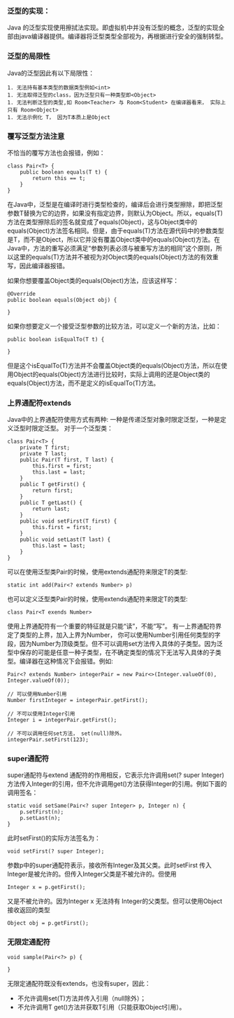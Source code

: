 ### 泛型的实现：
Java 的泛型实现使用擦拭法实现。即虚拟机中并没有泛型的概念，泛型的实现全部由java编译器提供。编译器将泛型类型<T>全部视为<Object>，再根据<T>进行安全的强制转型。

### 泛型的局限性
Java的泛型因此有以下局限性：

    1. 无法持有基本类型的数据类型例如<int>
    1. 无法取得泛型的class，因为泛型只有一种类型即<Object>
    1. 无法判断泛型的类型,如 Room<Teacher> 与 Room<Student> 在编译器看来， 实际上只有 Room<Object>
    1. 无法示例化 T， 因为T本质上是Object


### 覆写泛型方法注意
不恰当的覆写方法也会报错，例如：
```
class Pair<T> {
    public boolean equals(T t) {
        return this == t;
    }
}
```
在Java中，泛型是在编译时进行类型检查的，编译后会进行类型擦除，即把泛型参数T替换为它的边界，如果没有指定边界，则默认为Object。所以，equals(T)方法在类型擦除后的签名就变成了equals(Object)，这与Object类中的equals(Object)方法签名相同。但是，由于equals(T)方法在源代码中的参数类型是T，而不是Object，所以它并没有覆盖Object类中的equals(Object)方法。在Java中，方法的重写必须满足“参数列表必须与被重写方法的相同”这个原则，所以这里的equals(T)方法并不被视为对Object类的equals(Object)方法的有效重写，因此编译器报错。

如果你想要覆盖Object类的equals(Object)方法，应该这样写：

```
@Override
public boolean equals(Object obj) {
    
}
```
如果你想要定义一个接受泛型参数的比较方法，可以定义一个新的方法，比如：

```
public boolean isEqualTo(T t) {
    
}
```
但是这个isEqualTo(T)方法并不会覆盖Object类的equals(Object)方法，所以在使用Object的equals(Object)方法进行比较时，实际上调用的还是Object类的equals(Object)方法，而不是定义的isEqualTo(T)方法。


### 上界通配符extends

Java中的上界通配符使用方式有两种: 一种是传递泛型对象时限定泛型，一种是定义泛型时限定泛型。
对于一个泛型类：
```
class Pair<T> {
    private T first;
    private T last;
    public Pair(T first, T last) {
        this.first = first;
        this.last = last;
    }
    public T getFirst() {
        return first;
    }
    public T getLast() {
        return last;
    }
    public void setFirst(T first) {
        this.first = first;
    }
    public void setLast(T last) {
        this.last = last;
    }
}
```

可以在使用泛型类Pair<T>的时候，使用extends通配符来限定T的类型:
```
static int add(Pair<? extends Number> p)
```

也可以定义泛型类Pair<T>的时候，使用extends通配符来限定T的类型:
```
class Pair<T exends Number>
```

使用上界通配符有一个重要的特征就是只能“读”，不能“写”。
有一上界通配符界定了类型的上界，加入上界为Number， 你可以使用Number引用任何类型的字段，因为Number为顶级类型。但不可以调用set方法传入具体的子类型。因为泛型中保存的可能是任意一种子类型，在不确定类型的情况下无法写入具体的子类型。编译器在这种情况下会报错。例如:

```
Pair<? extends Number> integerPair = new Pair<>(Integer.valueOf(0), Integer.valueOf(0));

// 可以使用Number引用
Number firstInteger = integerPair.getFirst();

// 不可以使用Integer引用
Integer i = integerPair.getFirst();

// 不可以调用任何set方法， set(null)除外。
integerPair.setFirst(123); 

```

### super通配符
super通配符与extend 通配符的作用相反，它表示允许调用set(? super Integer)方法传入Integer的引用，但不允许调用get()方法获得Integer的引用。例如下面的调用签名：
```
static void setSame(Pair<? super Integer> p, Integer n) {
    p.setFirst(n);
    p.setLast(n);
}
```

此时setFirst()的实际方法签名为：
```
void setFirst(? super Integer);
```
参数p中的super通配符表示，接收所有Integer及其父类。此时setFirst 传入Integer是被允许的。但传入Integer父类是不被允许的。但使用
```
Integer x = p.getFirst();
```
又是不被允许的。因为Integer x 无法持有 Integer的父类型。但可以使用Object接收返回的类型
```
Object obj = p.getFirst();
```

### 无限定通配符
```
void sample(Pair<?> p) {

}
```
无限定通配符既没有extends，也没有super，因此：
- 不允许调用set(T)方法并传入引用（null除外）；
- 不允许调用T get()方法并获取T引用（只能获取Object引用）。
